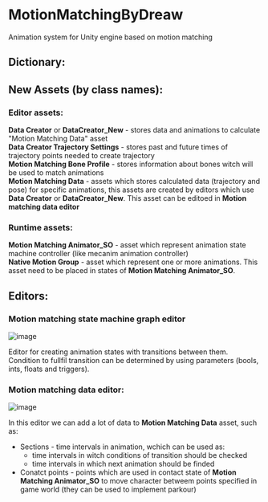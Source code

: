 # MotionMatchingByDreaw
Animation system for Unity engine based on motion matching

## Dictionary:

## New Assets (by class names):
### Editor assets:
**Data Creator** or **DataCreator_New** - stores data and animations to calculate "Motion Matching Data" asset <br/> 
**Data Creator Trajectory Settings** - stores past and future times of trajectory points needed to create trajectory<br/> 
**Motion Matching Bone Profile** - stores information about bones witch will be used to match animations<br/> 
**Motion Matching Data** - assets which stores calculated data (trajectory and pose) for specific animations, this assets are created by editors which use **Data Creator** or **DataCreator_New**. This asset can be editoed in **Motion matching data editor**

### Runtime assets:
**Motion Matching Animator_SO** - asset which represent animation state machine controller (like mecanim animation controller)<br/>
**Native Motion Group** - asset which represent one or more animations. This asset need to be placed in states of **Motion Matching Animator_SO**.




## Editors:

### Motion matching state machine graph editor

![image](https://user-images.githubusercontent.com/49455788/192016139-0c37036f-d4b0-4097-a1c3-a2a192c49062.png)

Editor for creating animation states with transitions between them. Condition to fullfil transition can be determined by using parameters (bools, ints, floats and triggers).


### Motion matching data editor:

![image](https://user-images.githubusercontent.com/49455788/192018706-133718c5-b642-42ea-8fa6-9ec539b83ecb.png)

In this editor we can add a lot of data to **Motion Matching Data** asset, such as:
- Sections - time intervals in animation, wchich can be used as:
  - time intervals in witch conditions of transition should be checked
  - time intervals in which next animation should be finded
- Conatct points - points which are used in contact state of **Motion Matching Animator_SO** to move character betweem points specified in game world (they can be used to implement parkour)

